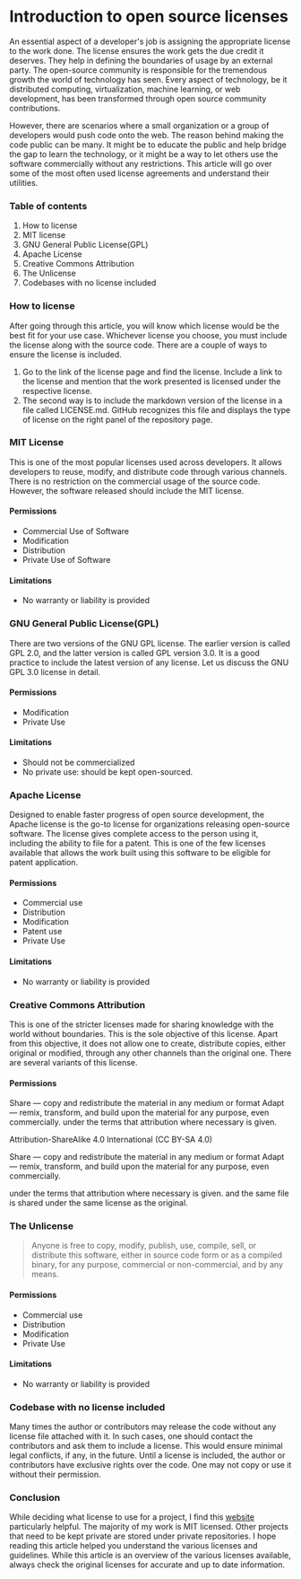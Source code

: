 # Introduction to open source licenses

An essential aspect of a developer's job is assigning the appropriate license to the work done. The license ensures the work gets the due credit it deserves. They help in defining the boundaries of usage by an external party. The open-source community is responsible for the tremendous growth the world of technology has seen. Every aspect of technology, be it distributed computing, virtualization, machine learning, or web development, has been transformed through open source community contributions. 

However, there are scenarios where a small organization or a group of developers would push code onto the web. The reason behind making the code public can be many. It might be to educate the public and help bridge the gap to learn the technology, or it might be a way to let others use the software commercially without any restrictions. This article will go over some of the most often used license agreements and understand their utilities.

### Table of contents

1. How to license
2. MIT license
3. GNU General Public License(GPL)
4. Apache License
5. Creative Commons Attribution
6. The Unlicense
7. Codebases with no license included

### How to license

After going through this article, you will know which license would be the best fit for your use case. Whichever license you choose, you must include the license along with the source code. There are a couple of ways to ensure the license is included.

1. Go to the link of the license page and find the license. Include a link to the license and mention that the work presented is licensed under the respective license.
2. The second way is to include the markdown version of the license in a file called LICENSE.md. GitHub recognizes this file and displays the type of license on the right panel of the repository page.

### MIT License

This is one of the most popular licenses used across developers. It allows developers to reuse, modify, and distribute code through various channels. There is no restriction on the commercial usage of the source code. However, the software released should include the MIT license.

#### Permissions

- Commercial Use of Software
- Modification
- Distribution
- Private Use of Software
  
#### Limitations
- No warranty or liability is provided
  

### GNU General Public License(GPL)

There are two versions of the GNU GPL license. The earlier version is called GPL 2.0, and the latter version is called GPL version 3.0. It is a good practice to include the latest version of any license. Let us discuss the GNU GPL 3.0 license in detail.

#### Permissions
- Modification
- Private Use
  
#### Limitations
- Should not be commercialized
- No private use: should be kept open-sourced.

### Apache License

Designed to enable faster progress of open source development, the Apache license is the go-to license for organizations releasing open-source software. The license gives complete access to the person using it, including the ability to file for a patent. This is one of the few licenses available that allows the work built using this software to be eligible for patent application.  

#### Permissions
-  Commercial use
-  Distribution
-  Modification
-  Patent use
-  Private Use

#### Limitations

- No warranty or liability is provided

### Creative Commons Attribution

This is one of the stricter licenses made for sharing knowledge with the world without boundaries. This is the sole objective of this license. Apart from this objective, it does not allow one to create, distribute copies, either original or modified, through any other channels than the original one. There are several variants of this license. 

#### Permissions

Share — copy and redistribute the material in any medium or format
Adapt — remix, transform, and build upon the material
for any purpose, even commercially.
under the terms that attribution where necessary is given. 

Attribution-ShareAlike 4.0 International (CC BY-SA 4.0)

Share — copy and redistribute the material in any medium or format
Adapt — remix, transform, and build upon the material
for any purpose, even commercially.

under the terms that attribution where necessary is given. and the same file is shared under the same license as the original.

### The Unlicense

> Anyone is free to copy, modify, publish, use, compile, sell, or distribute this software, either in source code form or as a compiled binary, for any purpose, commercial or non-commercial, and by any means.

#### Permissions

-  Commercial use
-  Distribution
-  Modification
-  Private Use


#### Limitations
- No warranty or liability is provided


### Codebase with no license included

Many times the author or contributors may release the code without any license file attached with it. In such cases, one should contact the contributors and ask them to include a license. This would ensure minimal legal conflicts, if any, in the future. Until a license is included, the author or contributors have exclusive rights over the code. One may not copy or use it without their permission. 

### Conclusion

While deciding what license to use for a project, I find this [website](https://choosealicense.com/) particularly helpful. The majority of my work is MIT licensed. Other projects that need to be kept private are stored under private repositories. I hope reading this article helped you understand the various licenses and guidelines. While this article is an overview of the various licenses available, always check the original licenses for accurate and up to date information. 
